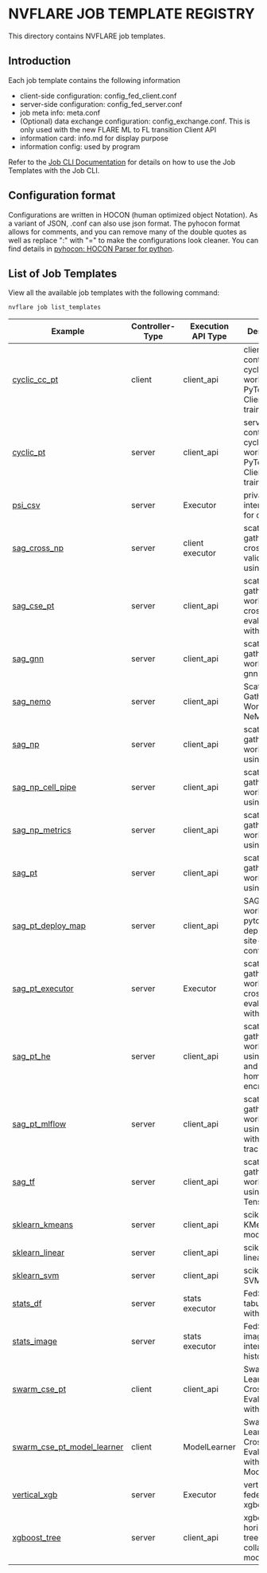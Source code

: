 # NVFLARE JOB TEMPLATE REGISTRY

This directory contains NVFLARE job templates. 

## Introduction

Each job template contains the following information

* client-side configuration: config_fed_client.conf
* server-side configuration: config_fed_server.conf
* job meta info: meta.conf
* (Optional) data exchange configuration: config_exchange.conf. This is only used with the new FLARE ML to FL transition Client API
* information card: info.md for display purpose
* information config: used by program

Refer to the [Job CLI Documentation](https://nvflare.readthedocs.io/en/main/user_guide/nvflare_cli/job_cli.html) for details on how to use the Job Templates with the Job CLI.

## Configuration format

Configurations are written in HOCON (human optimized object Notation). As a variant of JSON, .conf can also use json format.
The pyhocon format allows for comments, and you can remove many of the double quotes as well as replace ":" with "=" to make the configurations look cleaner.
You can find details in [pyhocon: HOCON Parser for python](https://github.com/chimpler/pyhocon).

## List of Job Templates

View all the available job templates with the following command:

```nvflare job list_templates```

| Example                                                    | Controller-Type | Execution API Type | Description                                                         |
|------------------------------------------------------------|-----------------|--------------------|---------------------------------------------------------------------|
| [cyclic_cc_pt](./cyclic_cc_pt)                             | client          | client_api         | client-controlled cyclic workflow with PyTorch ClientAPI trainer    |
| [cyclic_pt](./cyclic_pt)                                   | server          | client_api         | server-controlled cyclic workflow with PyTorch ClientAPI trainer    |
| [psi_csv](./psi_csv)                                       | server          | Executor           | private-set intersection for csv data                               |
| [sag_cross_np](./sag_cross_np)                             | server          | client executor    | scatter & gather and cross-site validation using numpy              |
| [sag_cse_pt](./sag_cse_pt)                                 | server          | client_api         | scatter & gather workflow and cross-site evaluation with PyTorch    |
| [sag_gnn](./sag_gnn)                                       | server          | client_api         | scatter & gather workflow for gnn learning                          |
| [sag_nemo](./sag_nemo)                                     | server          | client_api         | Scatter and Gather Workflow for NeMo                                |
| [sag_np](./sag_np)                                         | server          | client_api         | scatter & gather workflow using numpy                               |
| [sag_np_cell_pipe](./sag_np_cell_pipe)                     | server          | client_api         | scatter & gather workflow using numpy                               |
| [sag_np_metrics](./sag_np_metrics)                         | server          | client_api         | scatter & gather workflow using numpy                               |
| [sag_pt](./sag_pt)                                         | server          | client_api         | scatter & gather workflow using pytorch                             |
| [sag_pt_deploy_map](./sag_pt_deploy_map)                   | server          | client_api         | SAG workflow with pytorch, deploy_map, site-specific configs        |
| [sag_pt_executor](./sag_pt_executor)                       | server          | Executor           | scatter & gather workflow and cross-site evaluation with PyTorch    |
| [sag_pt_he](./sag_pt_he)                                   | server          | client_api         | scatter & gather workflow using pytorch and homomorphic encryption  |
| [sag_pt_mlflow](./sag_pt_mlflow)                           | server          | client_api         | scatter & gather workflow using pytorch with MLflow tracking        |
| [sag_tf](./sag_tf)                                         | server          | client_api         | scatter & gather workflow using TensorFlow                          |
| [sklearn_kmeans](./sklearn_kmeans)                         | server          | client_api         | scikit-learn KMeans model                                           |
| [sklearn_linear](./sklearn_linear)                         | server          | client_api         | scikit-learn linear model                                           |
| [sklearn_svm](./sklearn_svm)                               | server          | client_api         | scikit-learn SVM model                                              |
| [stats_df](./stats_df)                                     | server          | stats executor     | FedStats: tabular data with pandas                                  |
| [stats_image](./stats_image)                               | server          | stats executor     | FedStats: image intensity histogram                                 |
| [swarm_cse_pt](./swarm_cse_pt)                             | client          | client_api         | Swarm Learning with Cross-Site Evaluation with PyTorch              |
| [swarm_cse_pt_model_learner](./swarm_cse_pt_model_learner) | client          | ModelLearner       | Swarm Learning with Cross-Site Evaluation with PyTorch ModelLearner |
| [vertical_xgb](./vertical_xgb)                             | server          | Executor           | vertical federated xgboost                                          |
| [xgboost_tree](./xgboost_tree)                             | server          | client_api         | xgboost horizontal tree-based collaboration model                   |
